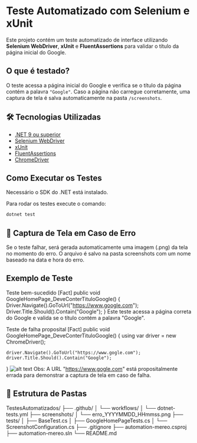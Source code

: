 # Teste Automatizado com Selenium e xUnit

Este projeto contém um teste automatizado de interface utilizando **Selenium WebDriver**, **xUnit** e **FluentAssertions** para validar o título da página inicial do Google.

## O que é testado?

O teste acessa a página inicial do Google e verifica se o título da página contém a palavra `"Google"`. Caso a página não carregue corretamente, uma captura de tela é salva automaticamente na pasta `/screenshots`.

## 🛠️ Tecnologias Utilizadas

- [.NET 9 ou superior](https://dotnet.microsoft.com/)
- [Selenium WebDriver](https://www.selenium.dev/)
- [xUnit](https://xunit.net/)
- [FluentAssertions](https://fluentassertions.com/)
- [ChromeDriver](https://sites.google.com/a/chromium.org/chromedriver/)

## Como Executar os Testes

Necessário o SDK do .NET está instalado. 

Para rodar os testes execute o comando:

```bash
dotnet test
```

## 📸 Captura de Tela em Caso de Erro
Se o teste falhar, será gerada automaticamente uma imagem (.png) da tela no momento do erro. O arquivo é salvo na pasta screenshots com um nome baseado na data e hora do erro.


## Exemplo de Teste
Teste bem-sucedido
[Fact]
public void GoogleHomePage_DeveConterTituloGoogle()
{
    Driver.Navigate().GoToUrl("https://www.google.com");
    Driver.Title.Should().Contain("Google");
}
Este teste acessa a página correta do Google e valida se o título contém a palavra "Google".

Teste de falha proposital
[Fact]
public void GoogleHomePage_DeveConterTituloGoogle()
{
    using var driver = new ChromeDriver();

    driver.Navigate().GoToUrl("https://www.gogle.com");
    driver.Title.Should().Contain("Google");
}
![alt text](screenshots/erro_20250804_123644.png)
Obs: A URL "https://www.gogle.com" está propositalmente errada para demonstrar a captura de tela em caso de falha.

## 📁 Estrutura de Pastas

TestesAutomatizados/
├── .github/
│   └── workflows/
│       └── dotnet-tests.yml
├── screenshots/
│   └── erro_YYYYMMDD_HHmmss.png
├── tests/
│   ├── BaseTest.cs
│   ├── GoogleHomePageTests.cs
│   └── ScreenshotConfiguration.cs
├── .gitignore
├── automation-mereo.csproj
├── automation-mereo.sln
└── README.md


